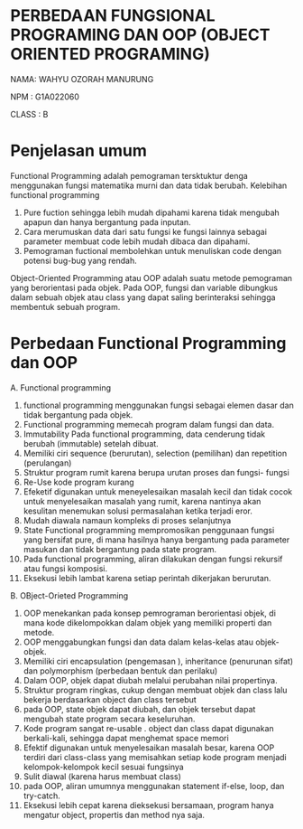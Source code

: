 # PERBEDAAN FUNGSIONAL PROGRAMING DAN OOP (OBJECT ORIENTED PROGRAMING)

NAMA: WAHYU OZORAH MANURUNG

NPM : G1A022060

CLASS : B

# Penjelasan umum 
Functional Programming adalah pemograman tersktuktur denga menggunakan fungsi matematika murni dan data tidak berubah. 
Kelebihan functional programming 
1.	Pure fuction sehingga lebih mudah dipahami karena tidak mengubah apapun dan hanya bergantung pada inputan. 
2.	Cara merumuskan data dari satu fungsi ke fungsi lainnya sebagai parameter membuat code lebih mudah dibaca dan dipahami. 
3.	Pemograman fuctional membolehkan untuk menuliskan code dengan potensi bug-bug yang rendah. 

Object-Oriented Programming atau OOP adalah suatu metode pemograman yang berorientasi pada objek. Pada OOP, fungsi dan variable dibungkus dalam sebuah objek atau class yang dapat saling berinteraksi sehingga membentuk sebuah program. 

# Perbedaan Functional Programming dan OOP

A.	Functional programming

1.	functional programming menggunakan fungsi sebagai elemen dasar dan tidak bergantung pada objek.
2.	Functional programming memecah program dalam fungsi dan data. 
3.	Immutability Pada functional programming, data cenderung tidak berubah (immutable) setelah dibuat.
4.	Memiliki ciri sequence (berurutan), selection (pemilihan) dan repetition (perulangan)
5.	Struktur program rumit karena berupa urutan proses dan fungsi- fungsi
6.	Re-Use kode program kurang
7.	Efeketif digunakan untuk meneyelesaikan masalah kecil dan tidak cocok untuk menyelesaikan masalah yang rumit, karena nantinya akan kesulitan menemukan solusi permasalahan ketika terjadi eror. 
8.	Mudah diawala namaun kompleks di proses selanjutnya
9.	State Functional programming mempromosikan penggunaan fungsi yang bersifat pure, di mana hasilnya hanya bergantung pada parameter masukan dan tidak bergantung pada state program.
10.	Pada functional programming, aliran  dilakukan dengan fungsi rekursif atau fungsi komposisi.
11.	Eksekusi lebih lambat karena setiap perintah dikerjakan berurutan. 

B.	OBject-Orieted Programming
1.	OOP menekankan pada konsep pemrograman berorientasi objek, di mana kode dikelompokkan dalam objek yang memiliki properti dan metode.
2.	OOP menggabungkan fungsi dan data dalam kelas-kelas atau objek-objek. 
3.	Memiliki ciri encapsulation (pengemasan ), inheritance (penurunan sifat) dan polymorphism (perbedaan bentuk dan perilaku)
4.	Dalam OOP, objek dapat diubah melalui perubahan nilai propertinya.
5.	Struktur program ringkas, cukup dengan membuat objek dan class lalu bekerja berdasarkan object dan class tersebut 
6.	pada OOP, state objek dapat diubah, dan objek tersebut dapat mengubah state program secara keseluruhan.
7.	Kode program sangat re-usable . object dan class dapat digunakan berkali-kali, sehingga dapat  menghemat space memori
8.	Efektif digunakan untuk menyelesaikan masalah besar, karena OOP terdiri dari class-class yang memisahkan setiap kode program menjadi kelompok-kelompok kecil sesuai fungsinya 
9.	Sulit diawal (karena harus membuat class)
10.	pada OOP, aliran umumnya menggunakan statement if-else, loop, dan try-catch.
11.	Eksekusi lebih cepat karena dieksekusi bersamaan, program hanya mengatur object, propertis dan method nya saja. 






